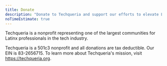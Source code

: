 ```yaml
---
title: Donate
description: "Donate to Techqueria and support our efforts to elevate Latinx in Tech."
noTimeEstimate: true
---
```


Techqueria is a nonprofit representing one of the largest communities for Latinx professionals in the tech industry.

Techqueria is a 501c3 nonprofit and all donations are tax deductible. Our EIN is 83-2656715. To learn more about Techqueria's mission, visit https://techqueria.org.
